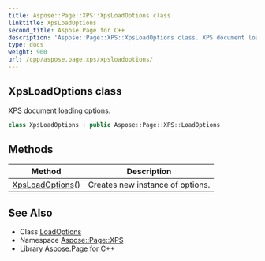 ```yaml
---
title: Aspose::Page::XPS::XpsLoadOptions class
linktitle: XpsLoadOptions
second_title: Aspose.Page for C++
description: 'Aspose::Page::XPS::XpsLoadOptions class. XPS document loading options in C++.'
type: docs
weight: 900
url: /cpp/aspose.page.xps/xpsloadoptions/
---
```

## XpsLoadOptions class


[XPS](../) document loading options.

```cpp
class XpsLoadOptions : public Aspose::Page::XPS::LoadOptions
```

## Methods

| Method | Description |
| --- | --- |
| [XpsLoadOptions](./xpsloadoptions/)() | Creates new instance of options. |
## See Also

* Class [LoadOptions](../loadoptions/)
* Namespace [Aspose::Page::XPS](../)
* Library [Aspose.Page for C++](../../)
